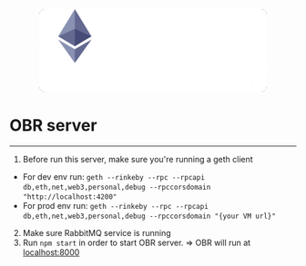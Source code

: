 <p align="center">
  <a href="http://votereum.com/">
    <img
      alt="Node.js"
      src="https://raw.githubusercontent.com/jackmercy/CSS-Auth0/master/votereum_full.png"
      width="400"
      style="background-color: #3c5064; border-radius: 10px"
    />
  </a>
</p>

# OBR server
---
1. Before run this server, make sure you're running a geth client

* For dev env run:
`geth --rinkeby --rpc --rpcapi db,eth,net,web3,personal,debug --rpccorsdomain "http://localhost:4200"`
* For prod env run:
`geth --rinkeby --rpc --rpcapi db,eth,net,web3,personal,debug --rpccorsdomain "{your VM url}"`

2. Make sure RabbitMQ service is running
3. Run `npm start` in order to start OBR server.
=> OBR will run at [localhost:8000]()
